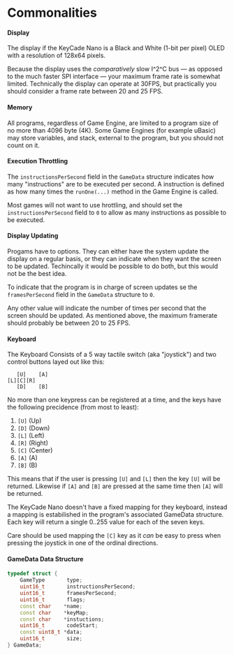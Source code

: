 Commonalities
=============

#### Display
The display if the KeyCade Nano is a Black and White (1-bit per pixel) 
OLED with a resolution of 128x64 pixels.

Because the display uses the *comparatively* slow I^2^C bus — as opposed 
to the much faster SPI interface — your maximum frame rate is somewhat 
limited.  Technically the display can operate at 30FPS, but practically 
you should consider a frame rate between 20 and 25 FPS.

#### Memory
All programs, regardless of Game Engine, are limited to a program size of 
no more than 4096 byte (4K). Some Game Engines (for example uBasic) may 
store variables, and stack, external to the program, but you should not 
count on it.

#### Execution Throttling

The `instructionsPerSecond` field in the `GameData` structure indicates how
many "instructions" are to be executed per second.  A instruction is defined
as how many times the `runOne(...)` method in the Game Engine is called.  

Most games will not want to use hrottling, and should set the 
`instructionsPerSecond` field to `0` to allow as many instructions as possible
to be executed.

#### Display Updating

Progams have to options.  They can either have the system update the display
on a regular basis, or they can indicate when they want the screen to be
updated.  Techincally it would be possible to do both, but this would not be
the best idea.

To indicate that the program is in charge of screen updates se the
`framesPerSecond` field in the `GameData` structure to `0`.

Any other value will indicate the number of times per second that the screen
should be updated.  As mentioned above, the maximum framerate should probably
be between 20 to 25 FPS. 

#### Keyboard
The Keyboard Consists of a 5 way tactile switch (aka "joystick") and two control buttons layed out like this:
```			
   [U]    [A]
[L][C][R]
   [D]    [B]
```

No more than one keypress can be registered at a time, and the keys have the following precidence (from most to least):

1. `[U]` (Up)
2. `[D]` (Down)
3. `[L]` (Left)
4. `[R]` (Right)
5. `[C]` (Center)
6. `[A]` (A)
7. `[B]` (B)

This means that if the user is pressing `[U]` and `[L]` then the key `[U]` will be returned.  Likewise if `[A]` and `[B]` are pressed at the same time then `[A]` will be returned.

The KeyCade Nano doesn't have a fixed mapping for they keyboard, instead a mapping is estabilished in the program's associated GameData structure.  Each key will return a single 0..255 value for each of the seven keys.

Care should be used mapping the `[C]` key as it *can* be easy to press when pressing the joystick in one of the ordinal directions.


#### GameData Data Structure

```C++
typedef struct {
	GameType       type;
	uint16_t       instructionsPerSecond;
	uint16_t       framesPerSecond;
	uint16_t       flags;
	const char    *name;
	const char    *keyMap;
	const char    *instuctions;
	uint16_t       codeStart;
	const uint8_t *data;
	uint16_t       size;
} GameData;
